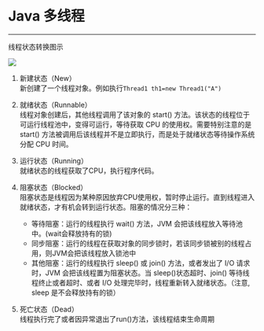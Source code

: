 # Java 多线程
---

线程状态转换图示

![](http://pgdgu8c3d.bkt.clouddn.com/a49401d07c418f3a88e70c5c31f17e2c.jpg)

1. 新建状态（New）    
新创建了一个线程对象。例如执行`Thread1 th1=new Thread1("A")`

2. 就绪状态（Runnable）    
线程对象创建后，其他线程调用了该对象的 start() 方法。该状态的线程位于可运行线程池中，变得可运行，等待获取 CPU 的使用权。需要特别注意的是 start() 方法被调用后该线程并不是立即执行，而是处于就绪状态等待操作系统分配 CPU 时间。

3. 运行状态（Running）    
就绪状态的线程获取了CPU，执行程序代码。

4. 阻塞状态（Blocked）    
阻塞状态是线程因为某种原因放弃CPU使用权，暂时停止运行。直到线程进入就绪状态，才有机会转到运行状态。阻塞的情况分三种：
    - 等待阻塞：运行的线程执行 wait() 方法，JVM 会把该线程放入等待池中。(wait会释放持有的锁)
    - 同步阻塞：运行的线程在获取对象的同步锁时，若该同步锁被别的线程占用，则JVM会把该线程放入锁池中
    - 其他阻塞：运行的线程执行 sleep() 或 join() 方法，或者发出了 I/O 请求时，JVM 会把该线程置为阻塞状态。当 sleep()状态超时、join() 等待线程终止或者超时、或者 I/O 处理完毕时，线程重新转入就绪状态。（注意, sleep 是不会释放持有的锁）

5. 死亡状态（Dead）    
线程执行完了或者因异常退出了run()方法，该线程结束生命周期